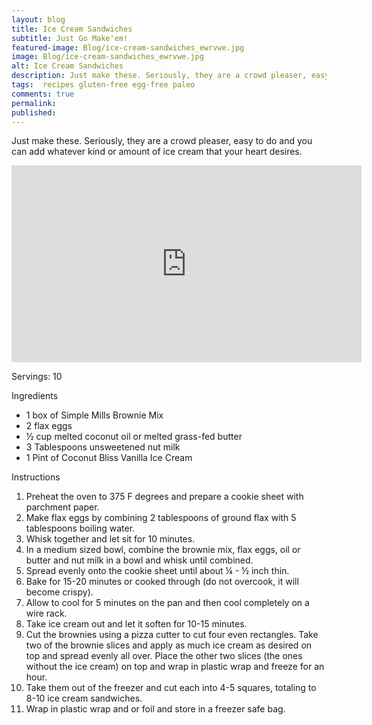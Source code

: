 ```yaml
---
layout: blog
title: Ice Cream Sandwiches
subtitle: Just Go Make'em!
featured-image: Blog/ice-cream-sandwiches_ewrvwe.jpg
image: Blog/ice-cream-sandwiches_ewrvwe.jpg
alt: Ice Cream Sandwiches
description: Just make these. Seriously, they are a crowd pleaser, easy to do and you can add whatever kind or amount of ice cream that your heart desires.
tags:  recipes gluten-free egg-free paleo
comments: true
permalink:
published: 
---
```

Just make these. Seriously, they are a crowd pleaser, easy to do and you can add whatever kind or amount of ice cream that your heart desires.

<iframe width="560" height="315" src="https://www.youtube.com/embed/BvCzjGSuHgo" frameborder="0" allow="accelerometer; autoplay; encrypted-media; gyroscope; picture-in-picture" allowfullscreen></iframe>

Servings: 10

Ingredients
* 1 box of Simple Mills Brownie Mix
* 2 flax eggs
* ½ cup melted coconut oil or melted grass-fed butter
* 3 Tablespoons unsweetened nut milk
* 1 Pint of Coconut Bliss Vanilla Ice Cream

Instructions
1. Preheat the oven to 375 F degrees and prepare a cookie sheet with parchment paper.
2. Make flax eggs by combining 2 tablespoons of ground flax with 5 tablespoons boiling water.
3. Whisk together and let sit for 10 minutes.
4. In a medium sized bowl, combine the brownie mix, flax eggs, oil or butter and nut milk in a bowl and whisk until combined.
5. Spread evenly onto the cookie sheet until about ¼ - ½ inch thin.
6. Bake for 15-20 minutes or cooked through (do not overcook, it will become crispy).
7. Allow to cool for 5 minutes on the pan and then cool completely on a wire rack.
8. Take ice cream out and let it soften for 10-15 minutes.
9. Cut the brownies using a pizza cutter to cut four even rectangles. Take two of the brownie slices and apply as much ice cream as desired on top and spread evenly all over. Place the other two slices (the ones without the ice cream) on top and wrap in plastic wrap and freeze for an hour.
10. Take them out of the freezer and cut each into 4-5 squares, totaling to 8-10 ice cream sandwiches.
11. Wrap in plastic wrap and or foil and store in a freezer safe bag.
